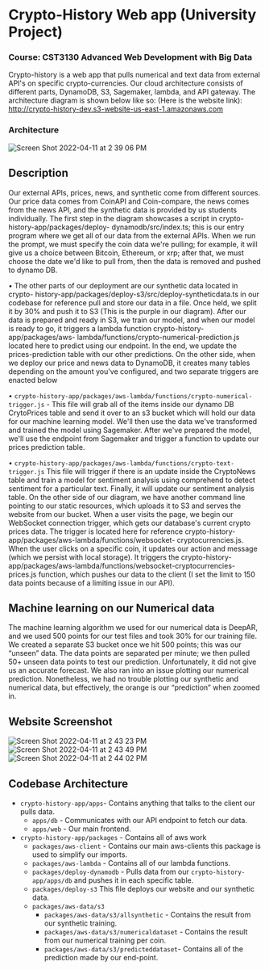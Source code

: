 # Crypto-History Web app (University Project)

### Course: CST3130 Advanced Web Development with Big Data

Crypto-history is a web app that pulls numerical and text data from external API's on specific crypto-currencies. Our cloud architecture consists of different parts, DynamoDB, S3, Sagemaker, lambda, and API gateway. The architecture diagram is shown below like so: (Here is the website link):
http://crypto-history-dev.s3-website-us-east-1.amazonaws.com

### Architecture
![Screen Shot 2022-04-11 at 2 39 06 PM](https://user-images.githubusercontent.com/35783824/162807175-2ec529f7-a982-4ce7-983e-0fdef9fb1558.png)

## Description

Our external APIs, prices, news, and synthetic come from different sources. Our price data comes from CoinAPI and Coin-compare, the news comes from the news API, and the synthetic data is provided by us students individually. The first step in the diagram showcases a script in crypto-history-app/packages/deploy- dynamodb/src/index.ts; this is our entry program where we get all of our data from the external APIs. When we run the prompt, we must specify the coin data we're pulling; for example, it will give us a choice between Bitcoin, Ethereum, or xrp; after that, we must choose the date we'd like to pull from, then the data is removed and pushed to dynamo DB.


• The other parts of our deployment are our synthetic data located in crypto- history-app/packages/deploy-s3/src/deploy-syntheticdata.ts in our codebase for reference pull and store our data in a file. Once held, we split it by 30%
and push it to S3 (This is the purple in our diagram). After our data is prepared and ready in S3, we train our model, and when our model is ready to go, it triggers a lambda function crypto-history-app/packages/aws- lambda/functions/crypto-numerical-prediction.js located here to predict using our endpoint. In the end, we update the prices-prediction table with our other predictions.
On the other side, when we deploy our price and news data to DynamoDB, it creates many tables depending on the amount you've configured, and two separate triggers are enacted below


• `crypto-history-app/packages/aws-lambda/functions/crypto-numerical- trigger.js` - This file will grab all of the items inside our dynamo DB CrytoPrices table and send it over to an s3 bucket which will hold our data for our machine learning model. We'll then use the data we've transformed and trained the model using Sagemaker. After we've prepared the model, we'll use the endpoint from Sagemaker and trigger a function to update our prices prediction table.

• `crypto-history-app/packages/aws-lambda/functions/crypto-text-trigger.js` This file will trigger if there is an update inside the CryptoNews table and train a model for sentiment analysis using comprehend to detect sentiment for a particular text. Finally, it will update our sentiment analysis table.
On the other side of our diagram, we have another command line pointing to our static resources, which uploads it to S3 and serves the website from our bucket. When a user visits the page, we begin our WebSocket connection trigger, which gets our database's current crypto prices data. The trigger is located here for reference crypto-history-app/packages/aws-lambda/functions/websocket- cryptocurrencies.js. When the user clicks on a specific coin, it updates our action and message (which we persist with local storage). It triggers the crypto-history- app/packages/aws-lambda/functions/websocket-cryptocurrencies-prices.js function, which pushes our data to the client (I set the limit to 150 data points because of a limiting issue in our API).

## Machine learning on our Numerical data

The machine learning algorithm we used for our numerical data is DeepAR, and we used 500 points for our test files and took 30% for our training file. We created a separate S3 bucket once we hit 500 points; this was our “unseen” data. The data points are separated per minute; we then pulled 50+ unseen data points to test our prediction. Unfortunately, it did not give us an accurate forecast. We also ran into an issue plotting our numerical prediction. Nonetheless, we had no trouble plotting our synthetic and numerical data, but effectively, the orange is our “prediction” when zoomed in.


## Website Screenshot
![Screen Shot 2022-04-11 at 2 43 23 PM](https://user-images.githubusercontent.com/35783824/162807834-ce9ee505-85de-4949-830b-7c5a59620918.png)
![Screen Shot 2022-04-11 at 2 43 49 PM](https://user-images.githubusercontent.com/35783824/162807907-22039c3d-7293-4540-9070-d558898ad07a.png)
![Screen Shot 2022-04-11 at 2 44 02 PM](https://user-images.githubusercontent.com/35783824/162807940-5166a036-0c5a-4c42-b38b-d427d4b28842.png)

## Codebase Architecture

- `crypto-history-app/apps`- Contains anything that talks to the client our pulls data.
    - `apps/db` - Communicates with our API endpoint to fetch our data.
    - `apps/web` - Our main frontend.
- `crypto-history-app/packages` - Contains all of aws work
    - `packages/aws-client` - Contains our main aws-clients this package is used to simplify our imports.
    - `packages/aws-lambda` - Contains all of our lambda functions.
    - `packages/deploy-dynamodb` - Pulls data from our `crypto-history- app/apps/db`  and pushes it in each specific table.
    - `packages/deploy-s3` This file deploys our website and our synthetic data.
    - `packages/aws-data/s3`
        - `packages/aws-data/s3/allsynthetic` - Contains the result from our synthetic training.
        - `packages/aws-data/s3/numericaldataset` - Contains the result from our numerical training per coin.
        - `packages/aws-data/s3/predicteddataset`- Contains all of the prediction made by our end-point.
